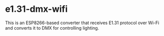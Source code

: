 # e1.31-dmx-wifi
This is an ESP8266-based converter that receives E1.31 protocol over Wi-Fi and converts it to DMX for controlling lighting.
